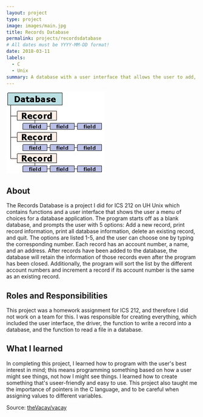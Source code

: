 ```yaml
---
layout: project
type: project
image: images/main.jpg
title: Records Database
permalink: projects/recordsdatabase
# All dates must be YYYY-MM-DD format!
date: 2018-03-11
labels:
  - C
  - Unix
summary: A database with a user interface that allows the user to add, search, or delete a record.
---
```


<img class="ui medium right floated rounded image" src="../images/database.gif">

## About
The Records Database is a project I did for ICS 212 on UH Unix which contains functions and a user interface that shows the user a menu of choices for a database application. The program starts off as a blank database, and prompts the user with 5 options: Add a new record, print record information, print all database information, delete an existing record, and quit. The options are listed 1-5, and the user can choose one by typing the corresponding number. Each record has an account number, a name, and an address. After records have been added to the database, the database will retain the information of those records even after the program has been closed. Additionally, the program will sort the list by the different account numbers and increment a record if its account number is the same as an existing record.

## Roles and Responsibilities
This project was a homework assignment for ICS 212, and therefore I did not work on a team for this. I was responsible for creating everything, which included the user interface, the driver, the function to write a record into a database, and the function to read a file in a database.

## What I learned
In completing this project, I learned how to program with the user's best interest in mind; this means programming something based on how a user might see things, not how I might see things. I learned how to create something that's useer-friendly and easy to use. This project also taught me the importance of pointers in the C language, and to be careful when assigning values to different variables.
 
Source: <a href="https://github.com/theVacay/vacay"><i class="large github icon"></i>theVacay/vacay</a>
